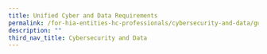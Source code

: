 ```yaml
---
title: Unified Cyber and Data Requirements
permalink: /for-hia-entities-hc-professionals/cybersecurity-and-data/guidelines/
description: ""
third_nav_title: Cybersecurity and Data
---
```

